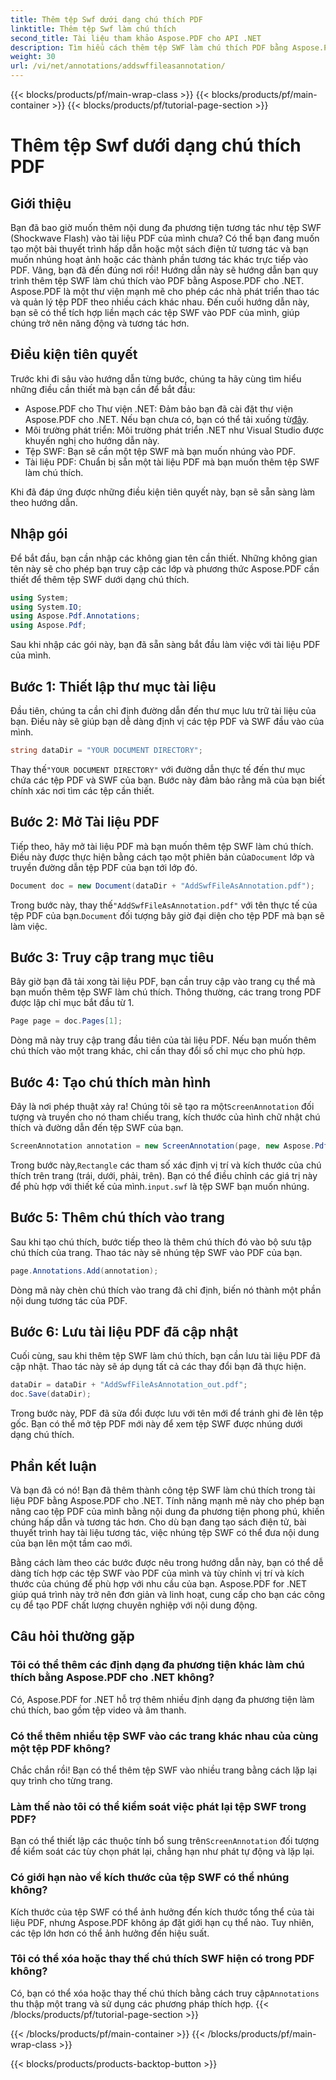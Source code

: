 ```yaml
---
title: Thêm tệp Swf dưới dạng chú thích PDF
linktitle: Thêm tệp Swf làm chú thích
second_title: Tài liệu tham khảo Aspose.PDF cho API .NET
description: Tìm hiểu cách thêm tệp SWF làm chú thích PDF bằng Aspose.PDF cho .NET. Tăng cường PDF của bạn bằng nội dung đa phương tiện tương tác thông qua hướng dẫn chi tiết này.
weight: 30
url: /vi/net/annotations/addswffileasannotation/
---
```


{{< blocks/products/pf/main-wrap-class >}}
{{< blocks/products/pf/main-container >}}
{{< blocks/products/pf/tutorial-page-section >}}

# Thêm tệp Swf dưới dạng chú thích PDF

## Giới thiệu

Bạn đã bao giờ muốn thêm nội dung đa phương tiện tương tác như tệp SWF (Shockwave Flash) vào tài liệu PDF của mình chưa? Có thể bạn đang muốn tạo một bài thuyết trình hấp dẫn hoặc một sách điện tử tương tác và bạn muốn nhúng hoạt ảnh hoặc các thành phần tương tác khác trực tiếp vào PDF. Vâng, bạn đã đến đúng nơi rồi! Hướng dẫn này sẽ hướng dẫn bạn quy trình thêm tệp SWF làm chú thích vào PDF bằng Aspose.PDF cho .NET. Aspose.PDF là một thư viện mạnh mẽ cho phép các nhà phát triển thao tác và quản lý tệp PDF theo nhiều cách khác nhau. Đến cuối hướng dẫn này, bạn sẽ có thể tích hợp liền mạch các tệp SWF vào PDF của mình, giúp chúng trở nên năng động và tương tác hơn.

## Điều kiện tiên quyết

Trước khi đi sâu vào hướng dẫn từng bước, chúng ta hãy cùng tìm hiểu những điều cần thiết mà bạn cần để bắt đầu:

- Aspose.PDF cho Thư viện .NET: Đảm bảo bạn đã cài đặt thư viện Aspose.PDF cho .NET. Nếu bạn chưa có, bạn có thể tải xuống từ[đây](https://releases.aspose.com/pdf/net/).
- Môi trường phát triển: Môi trường phát triển .NET như Visual Studio được khuyến nghị cho hướng dẫn này.
- Tệp SWF: Bạn sẽ cần một tệp SWF mà bạn muốn nhúng vào PDF.
- Tài liệu PDF: Chuẩn bị sẵn một tài liệu PDF mà bạn muốn thêm tệp SWF làm chú thích.

Khi đã đáp ứng được những điều kiện tiên quyết này, bạn sẽ sẵn sàng làm theo hướng dẫn.

## Nhập gói

Để bắt đầu, bạn cần nhập các không gian tên cần thiết. Những không gian tên này sẽ cho phép bạn truy cập các lớp và phương thức Aspose.PDF cần thiết để thêm tệp SWF dưới dạng chú thích.

```csharp
using System;
using System.IO;
using Aspose.Pdf.Annotations;
using Aspose.Pdf;
```

Sau khi nhập các gói này, bạn đã sẵn sàng bắt đầu làm việc với tài liệu PDF của mình.

## Bước 1: Thiết lập thư mục tài liệu

Đầu tiên, chúng ta cần chỉ định đường dẫn đến thư mục lưu trữ tài liệu của bạn. Điều này sẽ giúp bạn dễ dàng định vị các tệp PDF và SWF đầu vào của mình.

```csharp
string dataDir = "YOUR DOCUMENT DIRECTORY";
```

 Thay thế`"YOUR DOCUMENT DIRECTORY"` với đường dẫn thực tế đến thư mục chứa các tệp PDF và SWF của bạn. Bước này đảm bảo rằng mã của bạn biết chính xác nơi tìm các tệp cần thiết.

## Bước 2: Mở Tài liệu PDF

 Tiếp theo, hãy mở tài liệu PDF mà bạn muốn thêm tệp SWF làm chú thích. Điều này được thực hiện bằng cách tạo một phiên bản của`Document` lớp và truyền đường dẫn tệp PDF của bạn tới lớp đó.

```csharp
Document doc = new Document(dataDir + "AddSwfFileAsAnnotation.pdf");
```

 Trong bước này, thay thế`"AddSwfFileAsAnnotation.pdf"` với tên thực tế của tệp PDF của bạn.`Document` đối tượng bây giờ đại diện cho tệp PDF mà bạn sẽ làm việc.

## Bước 3: Truy cập trang mục tiêu

Bây giờ bạn đã tải xong tài liệu PDF, bạn cần truy cập vào trang cụ thể mà bạn muốn thêm tệp SWF làm chú thích. Thông thường, các trang trong PDF được lập chỉ mục bắt đầu từ 1.

```csharp
Page page = doc.Pages[1];
```

Dòng mã này truy cập trang đầu tiên của tài liệu PDF. Nếu bạn muốn thêm chú thích vào một trang khác, chỉ cần thay đổi số chỉ mục cho phù hợp.

## Bước 4: Tạo chú thích màn hình

 Đây là nơi phép thuật xảy ra! Chúng tôi sẽ tạo ra một`ScreenAnnotation` đối tượng và truyền cho nó tham chiếu trang, kích thước của hình chữ nhật chú thích và đường dẫn đến tệp SWF của bạn.

```csharp
ScreenAnnotation annotation = new ScreenAnnotation(page, new Aspose.Pdf.Rectangle(0, 400, 600, 700), dataDir + "input.swf");
```

 Trong bước này,`Rectangle` các tham số xác định vị trí và kích thước của chú thích trên trang (trái, dưới, phải, trên). Bạn có thể điều chỉnh các giá trị này để phù hợp với thiết kế của mình.`input.swf` là tệp SWF bạn muốn nhúng.

## Bước 5: Thêm chú thích vào trang

Sau khi tạo chú thích, bước tiếp theo là thêm chú thích đó vào bộ sưu tập chú thích của trang. Thao tác này sẽ nhúng tệp SWF vào PDF của bạn.

```csharp
page.Annotations.Add(annotation);
```

Dòng mã này chèn chú thích vào trang đã chỉ định, biến nó thành một phần nội dung tương tác của PDF.

## Bước 6: Lưu tài liệu PDF đã cập nhật

Cuối cùng, sau khi thêm tệp SWF làm chú thích, bạn cần lưu tài liệu PDF đã cập nhật. Thao tác này sẽ áp dụng tất cả các thay đổi bạn đã thực hiện.

```csharp
dataDir = dataDir + "AddSwfFileAsAnnotation_out.pdf";
doc.Save(dataDir);
```

Trong bước này, PDF đã sửa đổi được lưu với tên mới để tránh ghi đè lên tệp gốc. Bạn có thể mở tệp PDF mới này để xem tệp SWF được nhúng dưới dạng chú thích.

## Phần kết luận

Và bạn đã có nó! Bạn đã thêm thành công tệp SWF làm chú thích trong tài liệu PDF bằng Aspose.PDF cho .NET. Tính năng mạnh mẽ này cho phép bạn nâng cao tệp PDF của mình bằng nội dung đa phương tiện phong phú, khiến chúng hấp dẫn và tương tác hơn. Cho dù bạn đang tạo sách điện tử, bài thuyết trình hay tài liệu tương tác, việc nhúng tệp SWF có thể đưa nội dung của bạn lên một tầm cao mới.

Bằng cách làm theo các bước được nêu trong hướng dẫn này, bạn có thể dễ dàng tích hợp các tệp SWF vào PDF của mình và tùy chỉnh vị trí và kích thước của chúng để phù hợp với nhu cầu của bạn. Aspose.PDF for .NET giúp quá trình này trở nên đơn giản và linh hoạt, cung cấp cho bạn các công cụ để tạo PDF chất lượng chuyên nghiệp với nội dung động.

## Câu hỏi thường gặp

### Tôi có thể thêm các định dạng đa phương tiện khác làm chú thích bằng Aspose.PDF cho .NET không?
Có, Aspose.PDF for .NET hỗ trợ thêm nhiều định dạng đa phương tiện làm chú thích, bao gồm tệp video và âm thanh.

### Có thể thêm nhiều tệp SWF vào các trang khác nhau của cùng một tệp PDF không?
Chắc chắn rồi! Bạn có thể thêm tệp SWF vào nhiều trang bằng cách lặp lại quy trình cho từng trang.

### Làm thế nào tôi có thể kiểm soát việc phát lại tệp SWF trong PDF?
 Bạn có thể thiết lập các thuộc tính bổ sung trên`ScreenAnnotation` đối tượng để kiểm soát các tùy chọn phát lại, chẳng hạn như phát tự động và lặp lại.

### Có giới hạn nào về kích thước của tệp SWF có thể nhúng không?
Kích thước của tệp SWF có thể ảnh hưởng đến kích thước tổng thể của tài liệu PDF, nhưng Aspose.PDF không áp đặt giới hạn cụ thể nào. Tuy nhiên, các tệp lớn hơn có thể ảnh hưởng đến hiệu suất.

### Tôi có thể xóa hoặc thay thế chú thích SWF hiện có trong PDF không?
 Có, bạn có thể xóa hoặc thay thế chú thích bằng cách truy cập`Annotations` thu thập một trang và sử dụng các phương pháp thích hợp.
{{< /blocks/products/pf/tutorial-page-section >}}

{{< /blocks/products/pf/main-container >}}
{{< /blocks/products/pf/main-wrap-class >}}

{{< blocks/products/products-backtop-button >}}
